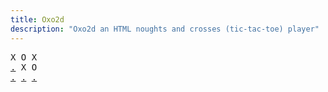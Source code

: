 ```yaml
---
title: Oxo2d 
description: "Oxo2d an HTML noughts and crosses (tic-tac-toe) player"
---
```


<pre class="oxo2d">
X O X
<a href="../b3/">.</a> X O
<a href="../b4/">.</a> <a href="../b5/">.</a> <a href="../b6/">.</a>
</pre>
